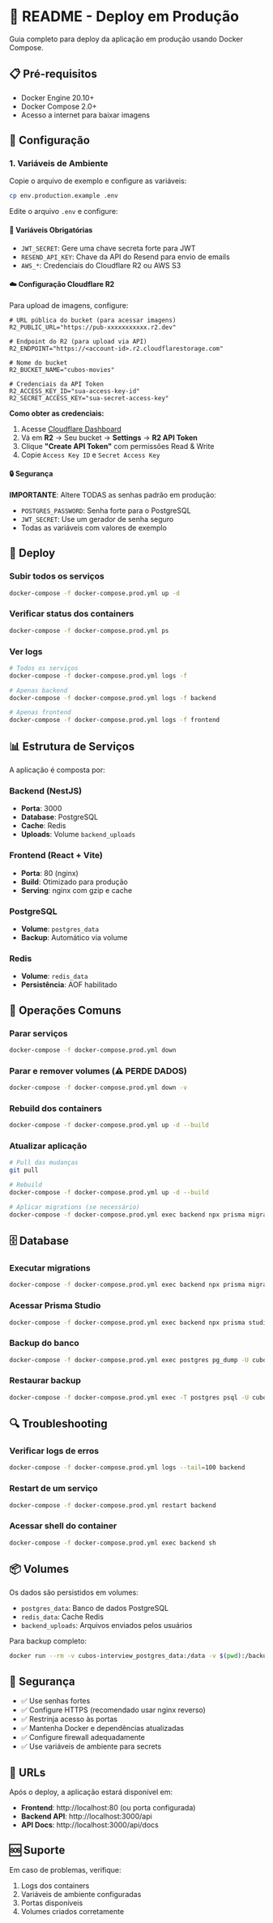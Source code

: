 # 🚀 README - Deploy em Produção

Guia completo para deploy da aplicação em produção usando Docker Compose.

## 📋 Pré-requisitos

- Docker Engine 20.10+
- Docker Compose 2.0+
- Acesso a internet para baixar imagens

## 🔧 Configuração

### 1. Variáveis de Ambiente

Copie o arquivo de exemplo e configure as variáveis:

```bash
cp env.production.example .env
```

Edite o arquivo `.env` e configure:

#### 🔑 Variáveis Obrigatórias

- `JWT_SECRET`: Gere uma chave secreta forte para JWT
- `RESEND_API_KEY`: Chave da API do Resend para envio de emails
- `AWS_*`: Credenciais do Cloudflare R2 ou AWS S3

#### ☁️ Configuração Cloudflare R2

Para upload de imagens, configure:

```env
# URL pública do bucket (para acessar imagens)
R2_PUBLIC_URL="https://pub-xxxxxxxxxxx.r2.dev"

# Endpoint do R2 (para upload via API)
R2_ENDPOINT="https://<account-id>.r2.cloudflarestorage.com"

# Nome do bucket
R2_BUCKET_NAME="cubos-movies"

# Credenciais da API Token
R2_ACCESS_KEY_ID="sua-access-key-id"
R2_SECRET_ACCESS_KEY="sua-secret-access-key"
```

**Como obter as credenciais:**

1. Acesse [Cloudflare Dashboard](https://dash.cloudflare.com)
2. Vá em **R2** → Seu bucket → **Settings** → **R2 API Token**
3. Clique **"Create API Token"** com permissões Read & Write
4. Copie `Access Key ID` e `Secret Access Key`

#### 🔒 Segurança

**IMPORTANTE**: Altere TODAS as senhas padrão em produção:

- `POSTGRES_PASSWORD`: Senha forte para o PostgreSQL
- `JWT_SECRET`: Use um gerador de senha seguro
- Todas as variáveis com valores de exemplo

## 🚀 Deploy

### Subir todos os serviços

```bash
docker-compose -f docker-compose.prod.yml up -d
```

### Verificar status dos containers

```bash
docker-compose -f docker-compose.prod.yml ps
```

### Ver logs

```bash
# Todos os serviços
docker-compose -f docker-compose.prod.yml logs -f

# Apenas backend
docker-compose -f docker-compose.prod.yml logs -f backend

# Apenas frontend
docker-compose -f docker-compose.prod.yml logs -f frontend
```

## 📊 Estrutura de Serviços

A aplicação é composta por:

### Backend (NestJS)

- **Porta**: 3000
- **Database**: PostgreSQL
- **Cache**: Redis
- **Uploads**: Volume `backend_uploads`

### Frontend (React + Vite)

- **Porta**: 80 (nginx)
- **Build**: Otimizado para produção
- **Serving**: nginx com gzip e cache

### PostgreSQL

- **Volume**: `postgres_data`
- **Backup**: Automático via volume

### Redis

- **Volume**: `redis_data`
- **Persistência**: AOF habilitado

## 🔄 Operações Comuns

### Parar serviços

```bash
docker-compose -f docker-compose.prod.yml down
```

### Parar e remover volumes (⚠️ PERDE DADOS)

```bash
docker-compose -f docker-compose.prod.yml down -v
```

### Rebuild dos containers

```bash
docker-compose -f docker-compose.prod.yml up -d --build
```

### Atualizar aplicação

```bash
# Pull das mudanças
git pull

# Rebuild
docker-compose -f docker-compose.prod.yml up -d --build

# Aplicar migrations (se necessário)
docker-compose -f docker-compose.prod.yml exec backend npx prisma migrate deploy
```

## 🗄️ Database

### Executar migrations

```bash
docker-compose -f docker-compose.prod.yml exec backend npx prisma migrate deploy
```

### Acessar Prisma Studio

```bash
docker-compose -f docker-compose.prod.yml exec backend npx prisma studio
```

### Backup do banco

```bash
docker-compose -f docker-compose.prod.yml exec postgres pg_dump -U cubos cubos_interview > backup.sql
```

### Restaurar backup

```bash
docker-compose -f docker-compose.prod.yml exec -T postgres psql -U cubos cubos_interview < backup.sql
```

## 🔍 Troubleshooting

### Verificar logs de erros

```bash
docker-compose -f docker-compose.prod.yml logs --tail=100 backend
```

### Restart de um serviço

```bash
docker-compose -f docker-compose.prod.yml restart backend
```

### Acessar shell do container

```bash
docker-compose -f docker-compose.prod.yml exec backend sh
```

## 📦 Volumes

Os dados são persistidos em volumes:

- `postgres_data`: Banco de dados PostgreSQL
- `redis_data`: Cache Redis
- `backend_uploads`: Arquivos enviados pelos usuários

Para backup completo:

```bash
docker run --rm -v cubos-interview_postgres_data:/data -v $(pwd):/backup alpine tar czf /backup/postgres_backup.tar.gz -C /data .
```

## 🔐 Segurança

- ✅ Use senhas fortes
- ✅ Configure HTTPS (recomendado usar nginx reverso)
- ✅ Restrinja acesso às portas
- ✅ Mantenha Docker e dependências atualizadas
- ✅ Configure firewall adequadamente
- ✅ Use variáveis de ambiente para secrets

## 📝 URLs

Após o deploy, a aplicação estará disponível em:

- **Frontend**: http://localhost:80 (ou porta configurada)
- **Backend API**: http://localhost:3000/api
- **API Docs**: http://localhost:3000/api/docs

## 🆘 Suporte

Em caso de problemas, verifique:

1. Logs dos containers
2. Variáveis de ambiente configuradas
3. Portas disponíveis
4. Volumes criados corretamente
